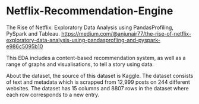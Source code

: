 # Netflix-Recommendation-Engine

The Rise of Netflix: Exploratory Data Analysis using PandasProfiling, PySpark and Tableau.
https://medium.com/@anjunair77/the-rise-of-netflix-exploratory-data-analysis-using-pandasprofling-and-pyspark-e986c5095b10

This EDA includes a content-based recommendation system, as well as a range of graphs and visualisations, to tell a story using data.

About the dataset, the source of this dataset is Kaggle. The dataset consists of text and metadata which is scrapped from 12,999 posts on 244 different websites. The dataset has 15 columns and 8807 rows in the dataset where each row corresponds to a new entry.
